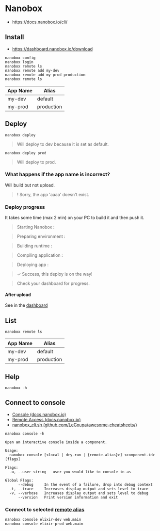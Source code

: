 # Nanobox

* https://docs.nanobox.io/cli/

## Install

* https://dashboard.nanobox.io/download

```shell
nanobox config
nanobox login
nanobox remote ls
nanobox remote add my-dev
nanobox remote add my-prod production
nanobox remote ls
```

App Name     | Alias
----------|--------------
my-dev   | default
my-prod  | production


## Deploy

```shel
nanobox deploy
```
> Will deploy to dev because it is set as default.

```shell
nanobox deploy prod
```
> Will deploy to prod.

### What happens if the app name is incorrect?

Will build but not upload.

> ! Sorry, the app 'aaaa' doesn't exist.

### Deploy progress

It takes some time (max 2 min) on your PC to build it and then push it.

> Starting Nanobox :

> Preparing environment :

> Building runtime :

> Compiling application :

> Deploying app :

> ✓ Success, this deploy is on the way!

>  Check your dashboard for progress.

#### After upload

See in the [dashboard](https://dashboard.nanobox.io/apps/)

## List

```shell
nanobox remote ls
```

App Name     | Alias
----------|--------------
my-dev   | default
my-prod  | production

## Help

```shell
nanobox -h
```

## Connect to console

* [Console  (docs.nanobox.io)](https://docs.nanobox.io/cli/console/)
* [Remote Access (docs.nanobox.io)](https://docs.nanobox.io/live-app-management/remote-access/)
* [nanobox_cli.sh (github.com/LeCoupa/awesome-cheatsheets/)](https://gist.github.com/LeCoupa/d5c1e0ffa43a171e64429a658a8ad52f)

```shell
nanobox console -h
```

```
Open an interactive console inside a component.

Usage:
  nanobox console [<local | dry-run | {remote-alias}>] <component.id> [flags]

Flags:
  -u, --user string   user you would like to console in as

Global Flags:
      --debug     In the event of a failure, drop into debug context
  -t, --trace     Increases display output and sets level to trace
  -v, --verbose   Increases display output and sets level to debug
      --version   Print version information and exit
```
### Connect to selected [remote alias](#list)

```
nanobox console elixir-dev web.main
nanobox console elixir-prod web.main
```